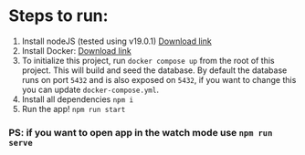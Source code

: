# Steps to run:

1. Install nodeJS (tested using v19.0.1)
   [Download link](https://nodejs.org/en/download)
2. Install Docker:
   [Download link](https://docs.docker.com/get-docker/)
3. To initialize this project, run `docker compose up` from the root of this project. This will build and seed the database. By default the database runs on port `5432` and is also exposed on `5432`, if you want to change this you can update `docker-compose.yml`.
4. Install all dependencies
   `npm i`
5. Run the app!
   `npm run start`

### PS: if you want to open app in the watch mode use `npm run serve`
